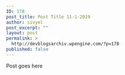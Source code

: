```yaml
---
ID: 178
post_title: Post Title 11-1-2019
author: sivyel
post_excerpt: ""
layout: post
permalink: >
  http://devblogsarchiv.wpengine.com/?p=178
published: false
---
```

Post goes here